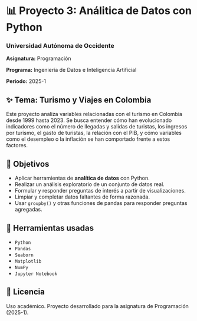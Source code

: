 # 📊 Proyecto 3: Análitica de Datos con Python

### Universidad Autónoma de Occidente  

**Asignatura:** Programación 

**Programa:** Ingeniería de Datos e Inteligencia Artificial  

**Periodo:** 2025-1  


## ✨ Tema: Turismo y Viajes en Colombia

Este proyecto analiza variables relacionadas con el turismo en Colombia desde 1999 hasta 2023. Se busca entender cómo han evolucionado indicadores como el número de llegadas y salidas de turistas, los ingresos por turismo, el gasto de turistas, la relación con el PIB, y cómo variables como el desempleo o la inflación se han comportado frente a estos factores.


## 📌 Objetivos

- Aplicar herramientas de **analítica de datos** con Python.
- Realizar un análisis exploratorio de un conjunto de datos real.
- Formular y responder preguntas de interés a partir de visualizaciones.
- Limpiar y completar datos faltantes de forma razonada.
- Usar `groupby()` y otras funciones de pandas para responder preguntas agregadas.


## 🧰 Herramientas usadas

- `Python`
- `Pandas`
- `Seaborn`
- `Matplotlib`
- `NumPy`
- `Jupyter Notebook`

## 📝 Licencia

Uso académico. Proyecto desarrollado para la asignatura de Programación (2025-1).


